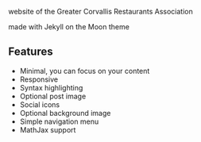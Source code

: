 website of the Greater Corvallis Restaurants Association

made with Jekyll on the Moon theme

## Features
* Minimal, you can focus on your content
* Responsive
* Syntax highlighting
* Optional post image
* Social icons
* Optional background image
* Simple navigation menu
* MathJax support
